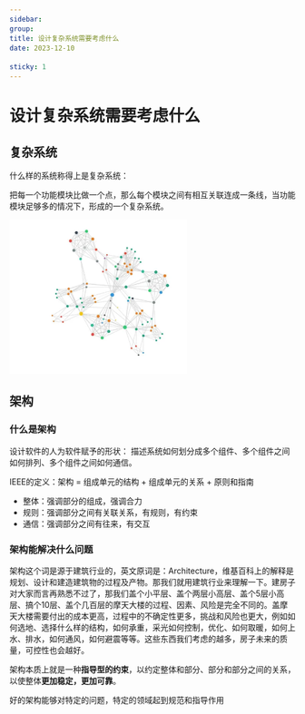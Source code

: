 ```yaml
---
sidebar:
group:
title: 设计复杂系统需要考虑什么
date: 2023-12-10

sticky: 1
---
```

# 设计复杂系统需要考虑什么

## 复杂系统

什么样的系统称得上是复杂系统：

把每一个功能模块比做一个点，那么每个模块之间有相互关联连成一条线，当功能模块足够多的情况下，形成的一个复杂系统。

![img_1.png](img_1.png)

## 架构

### 什么是架构

设计软件的人为软件赋予的形状： 描述系统如何划分成多个组件、多个组件之间如何排列、多个组件之间如何通信。

IEEE的定义：架构 = 组成单元的结构 + 组成单元的关系 + 原则和指南

* 整体：强调部分的组成，强调合力
* 规则：强调部分之间有关联关系，有规则，有约束
* 通信：强调部分之间有往来，有交互                                                                                                                                                                                                                                                                                                                                                                                                                                                                                                                                                                                                                                                                                                                                                                                                                                                                                                                                                                                                                                                                                                                                                                                                                                                                                                                                                                                                                                                                                                                                                                                                                                                                                                                                                              

### 架构能解决什么问题

架构这个词是源于建筑行业的，英文原词是：Architecture，维基百科上的解释是规划、设计和建造建筑物的过程及产物。那我们就用建筑行业来理解一下。建房子对大家而言再熟悉不过了，那我们盖个小平层、盖个两层小高层、盖个5层小高层、搞个10层、盖个几百层的摩天大楼的过程、因素、风险是完全不同的。盖摩天大楼需要付出的成本更高，过程中的不确定性更多，挑战和风险也更大，例如如何选地、选择什么样的结构，如何承重，采光如何控制，优化、如何取暖，如何上水、排水，如何通风，如何避震等等。这些东西我们考虑的越多，房子未来的质量，可控性也会越好。

架构本质上就是一种**指导型的约束**，以约定整体和部分、部分和部分之间的关系，以使整体**更加稳定，更加可靠**。

好的架构能够对特定的问题，特定的领域起到规范和指导作用






